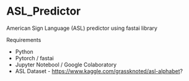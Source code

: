 # ASL_Predictor
American Sign Language (ASL) predictor using fastai library

Requirements
- Python
- Pytorch / fastai 
- Jupyter Notebool / Google Colaboratory
- ASL Dataset - https://www.kaggle.com/grassknoted/asl-alphabet?
